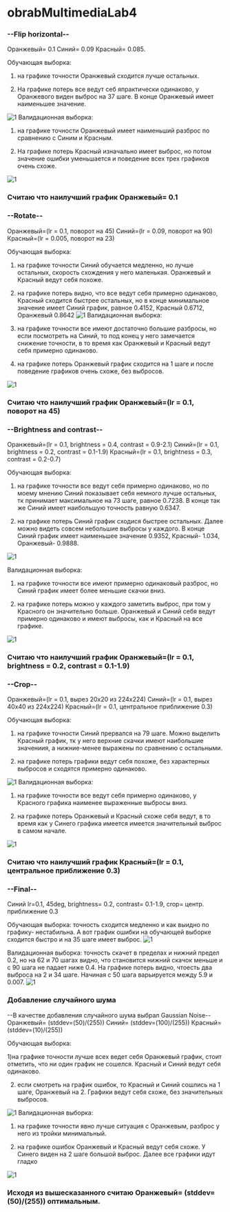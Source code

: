 # obrabMultimediaLab4
### --Flip horizontal--
Оранжевый= 0.1
Синий= 0.09
Красный= 0.085.


Обучающая выборка: 

1) на графике точности Оранжевый сходится лучше остальных. 

2) На графике потерь все ведут себ япрактически одинаково, у Оранжевого виден выброс на 37 шаге.
В конце Оранжевый имеет наименьшее значение.

![1](https://github.com/IGRICHINSKYBSU/obrabMultimediaLab4/raw/master/1.jpg) 
Валидационная выборка: 

1) на графике точности Оранжевый имеет наименьший разброс по сравнению с Синим и Красным. 

2) На графике потерь Красный изначально имеет выброс, но потом значение ошибки уменьшается и поведение всех трех графиков очень схоже.

![1](https://github.com/IGRICHINSKYBSU/obrabMultimediaLab4/raw/master/2.jpg)
### Считаю что наилучший график Оранжевый= 0.1

### --Rotate--
Оранжевый=(lr = 0.1, поворот на 45)
Синий=(lr = 0.09, поворот на 90)
Красный=(lr = 0.005, поворот на 23)


Обучающая выборка: 

1) на графике точности Синий обучается медленно, но лучше остальных, скорость схождения у него маленькая. Оранжевый и Красный ведут себя похоже. 

2) на графике потерь видно, что все ведут себя примерно одинаково, Красный сходится быстрее остальных, но в конце минимальное значение имеет Синий график, равное 0.4152, Красный 0.6712, Оранжевый 0.8642
![1](https://github.com/IGRICHINSKYBSU/obrabMultimediaLab4/raw/master/3.jpg)
Валидационная выборка: 

1) на графике точности все имеют достаточно большие разбросы, но если посмотреть на Синий, то под конец у него замечается снижение точности, в то время как Оранжевый и Красный ведут себя примерно одинаково. 

2) на графике потерь Оранжевый график сходится на 1 шаге и после поведение графиков очень схоже, без выбросов.

![1](https://github.com/IGRICHINSKYBSU/obrabMultimediaLab4/raw/master/4.jpg)
### Считаю что наилучший график Оранжевый=(lr = 0.1, поворот на 45)

### --Brightness and contrast--
Оранжевый=(lr = 0.1, brightness = 0.4, contrast = 0.9-2.1)
Синий=(lr = 0.1, brightness = 0.2, contrast = 0.1-1.9)
Красный=(lr = 0.1, brightness = 0.3, contrast = 0.2-0.7)


Обучающая выборка: 

1) на графике точности все ведут себя примерно одинаково, но по моему мнению Синий показывает себя немного лучше остальных, тк принимает максимальное на 73 шаге, равное 0.7238. В конце так же Синий имеет наибольшую точность равную 0.6347.

2) на графике потерь Синий график сходися быстрее остальных. Далее можно видеть совсем небольшие выбросы у каждого. В конце Синий график имеет наименьшее значение 0.9352, Красный- 1.034, Оранжевый- 0.9888.

![1](https://github.com/IGRICHINSKYBSU/obrabMultimediaLab4/raw/master/5.jpg)

Валидационная выборка: 

1) на графике точности все имеют примерно одинаковый разброс, но Синий график имеет более меньшие скачки вниз. 

2) на графике потерь можно у каждого заметить выброс, при том у Красного он значительно больше. Оранжевый и Синий себя ведут примерно одинаково и имеют выбросы, как и Красный на все графике. 

![1](https://github.com/IGRICHINSKYBSU/obrabMultimediaLab4/raw/master/6.jpg)
### Считаю что наилучший график Оранжевый=(lr = 0.1, brightness = 0.2, contrast = 0.1-1.9)


### --Crop--
Оранжевый=(lr = 0.1, вырез 20х20 из 224х224)
Синий=(lr = 0.1, вырез 40х40 из 224х224)
Красный=(lr = 0.1, центральное приближение 0.3)

Обучающая выборка:

1) на графике точности Синий прервался на 79 шаге. Можно выделить Красный график, тк у него верхние скачки имеют наибольшие значениия, а нижние-менее выражены по сравнению с остальными. 

2) на графике потерь графики ведут себя похоже, без характерных выбросов и сходятся примерно одинаково.

![1](https://github.com/IGRICHINSKYBSU/obrabMultimediaLab4/raw/master/7.jpg)
Валидационная выборка: 

1) на графике точности все ведут себя примерно одинаково, у Красного графика наименее выраженные выбросы вниз. 

2) на графике потерь Оранжевый и Красный схоже себя ведут, в то время как у Синего графика имеется имеется значительный выброс в самом начале.

![1](https://github.com/IGRICHINSKYBSU/obrabMultimediaLab4/raw/master/8.jpg)
### Считаю что наилучший график Красный=(lr = 0.1, центральное приближение 0.3)

### --Final--
Синий lr=0.1, 45deg, brightness= 0.2, contrast= 0.1-1.9, crop= центр. приближение 0.3

Обучающая выборка: точность сходится медленно и как выидно по графику- нестабильна. А вот график ошибки на обучающей выборке сходится быстро и на 35 шаге имеет выброс.
![1](https://github.com/IGRICHINSKYBSU/obrabMultimediaLab4/raw/master/9.jpg)

Валидационная выборка: точность скачет в пределах и нижний предел 0.2, но на 62 и 70 шагах видно, что становится нижний скачок меньше и с 90 шага не падает ниже 0.4. На графике потерь видно, чтоесть два выброса на 2 и 34 шаге. Начиная с 50 шага варьируется между 5.9 и 0.007.
![1](https://github.com/IGRICHINSKYBSU/obrabMultimediaLab4/raw/master/10.jpg)

### Добавление случайного шума
--В качестве добавления случайного шума выбрал Gaussian Noise--
Оранжевый= (stddev=(50)/(255))
Синий= (stddev=(100)/(255))
Красный= (stddev=(10)/(255))

Обучающая выборка: 

1)на графике точности лучше всех ведет себя Оранжевый график, стоит отметить, что ни один график не сошелся. Красный и Синий ведут себя одинаково. 

2) если смотреть на график ошибок, то Красный и Синий сошлись на 1 шаге, Оранжевый на 2. Графики ведут себя схоже, без значительных выбросов.

![1](https://github.com/IGRICHINSKYBSU/obrabMultimediaLab4/raw/master/dop1.jpg)
Валидационная выборка:

1) на графике точности явно лучше ситуация с Оранжевым, разброс у него из тройки минимальный.

2) на графике ошибок Оранжевый и Красный ведут себя схоже. У Синего виден на 2 шаге большой выброс. Далее все графики идут гладко

![1](https://github.com/IGRICHINSKYBSU/obrabMultimediaLab4/raw/master/dop2.jpg)
### Исходя из вышесказанного считаю Оранжевый= (stddev=(50)/(255)) оптимальным.
